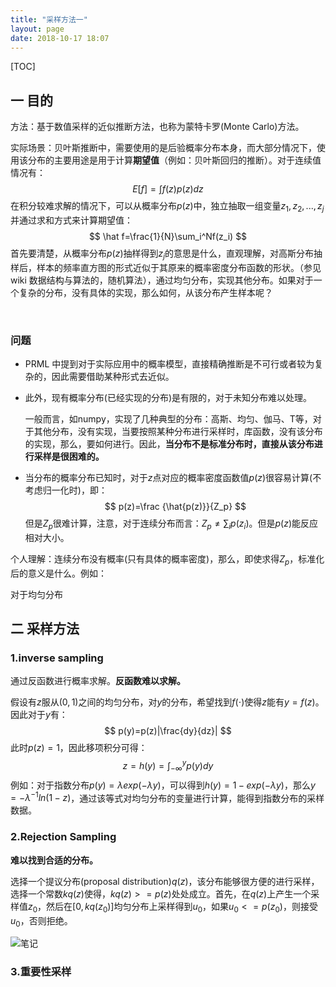 ```yaml
---
title: "采样方法一"
layout: page
date: 2018-10-17 18:07
---
```


[TOC]



## 一 目的

方法：基于数值采样的近似推断方法，也称为蒙特卡罗(Monte Carlo)方法。

实际场景：贝叶斯推断中，需要使用的是后验概率分布本身，而大部分情况下，使用该分布的主要用途是用于计算**期望值**（例如：贝叶斯回归的推断）。对于连续值情况有：
$$
E[f]=\int f(z)p(z) dz
$$
在积分较难求解的情况下，可以从概率分布$p(z)$中，独立抽取一组变量$z_1,z_2,...,z_j$并通过求和方式来计算期望值：
$$
\hat f=\frac{1}{N}\sum_i^Nf(z_i)
$$
首先要清楚，从概率分布$p(z)$抽样得到$z_j$的意思是什么，直观理解，对高斯分布抽样后，样本的频率直方图的形式近似于其原来的概率密度分布函数的形状。（参见wiki 数据结构与算法的，随机算法），通过均匀分布，实现其他分布。如果对于一个复杂的分布，没有具体的实现，那么如何，从该分布产生样本呢？

​                                    

### 问题

- PRML 中提到对于实际应用中的概率模型，直接精确推断是不可行或者较为复杂的，因此需要借助某种形式去近似。

- 此外，现有概率分布(已经实现的分布)是有限的，对于未知分布难以处理。

  一般而言，如numpy，实现了几种典型的分布：高斯、均匀、伽马、T等，对于其他分布，没有实现，当要按照某种分布进行采样时，库函数，没有该分布的实现，那么，要如何进行。因此，**当分布不是标准分布时，直接从该分布进行采样是很困难的。**

-   当分布的概率分布已知时，对于$z$点对应的概率密度函数值$p(z)$很容易计算(不考虑归一化时)，即：
  $$
  p(z)=\frac {\hat{p(z)}}{Z_p}
  $$
  但是$Z_p$很难计算，注意，对于连续分布而言：$Z_p\neq \sum_i p(z_i)$。但是$p(z)$能反应相对大小。

  个人理解：连续分布没有概率(只有具体的概率密度)，那么，即使求得$Z_p$，标准化后的意义是什么。例如：

  对于均匀分布



## 二 采样方法

### 1.inverse sampling

通过反函数进行概率求解。**反函数难以求解。**

假设有$z$服从$(0,1)$之间的均匀分布，对$y$的分布，希望找到$f(\cdot)$使得$z$能有$y=f(z)$。因此对于$y$有：
$$
p(y)=p(z)|\frac{dy}{dz}|
$$
此时$p(z)=1$，因此移项积分可得：
$$
z=h(y)=\int_{-\infty}^{y}p(y)dy
$$
例如：对于指数分布$p(y)=\lambda exp(-\lambda y)$，可以得到$h(y)=1-exp(-\lambda y)$，那么$y=-\lambda^{-1}ln(1-z)$，通过该等式对均匀分布的变量进行计算，能得到指数分布的采样数据。



### 2.Rejection Sampling

**难以找到合适的分布。**

选择一个提议分布(proposal distribution)$q(z)$，该分布能够很方便的进行采样，选择一个常数$kq(z)$使得，$kq(z)>=p(z)$处处成立。首先，在$q(z)$上产生一个采样值$z_0$，然后在$[0,kq(z_0)]$均匀分布上采样得到$u_0$，如果$u_0<=p(z_0)$，则接受$u_0$，否则拒绝。

<img src="/wiki/static/images/拒绝性采样.jpeg" alt="笔记" />

### 3.重要性采样





